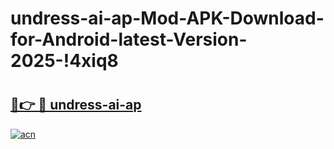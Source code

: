 # undress-ai-ap-Mod-APK-Download-for-Android-latest-Version-2025-!4xiq8

# <h2><a href="https://z5d6ke.esa.edu.pl?title=undress-ai-ap&ref=4xiq8">🔗👉 🔴 undress-ai-ap</a></h2>

[![acn](https://github.com/user-attachments/assets/0f9c940e-d8b0-45ae-aac7-cd30a18b3e1c)](https://z5d6ke.esa.edu.pl?title=undress-ai-ap&ref=4xiq8)

